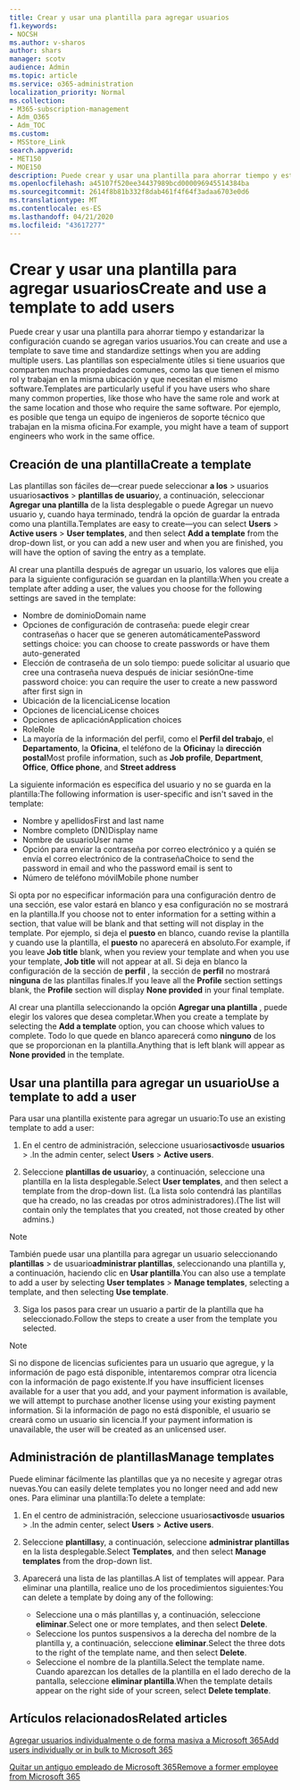 ```yaml
---
title: Crear y usar una plantilla para agregar usuarios
f1.keywords:
- NOCSH
ms.author: v-sharos
author: shars
manager: scotv
audience: Admin
ms.topic: article
ms.service: o365-administration
localization_priority: Normal
ms.collection:
- M365-subscription-management
- Adm_O365
- Adm_TOC
ms.custom:
- MSStore_Link
search.appverid:
- MET150
- MOE150
description: Puede crear y usar una plantilla para ahorrar tiempo y estandarizar la configuración cuando se agregan varios usuarios.
ms.openlocfilehash: a45107f520ee34437989bcd000096945514384ba
ms.sourcegitcommit: 2614f8b81b332f8dab461f4f64f3adaa6703e0d6
ms.translationtype: MT
ms.contentlocale: es-ES
ms.lasthandoff: 04/21/2020
ms.locfileid: "43617277"
---
```

# <a name="create-and-use-a-template-to-add-users"></a><span data-ttu-id="9e438-103">Crear y usar una plantilla para agregar usuarios</span><span class="sxs-lookup"><span data-stu-id="9e438-103">Create and use a template to add users</span></span>

<span data-ttu-id="9e438-104">Puede crear y usar una plantilla para ahorrar tiempo y estandarizar la configuración cuando se agregan varios usuarios.</span><span class="sxs-lookup"><span data-stu-id="9e438-104">You can create and use a template to save time and standardize settings when you are adding multiple users.</span></span> <span data-ttu-id="9e438-105">Las plantillas son especialmente útiles si tiene usuarios que comparten muchas propiedades comunes, como las que tienen el mismo rol y trabajan en la misma ubicación y que necesitan el mismo software.</span><span class="sxs-lookup"><span data-stu-id="9e438-105">Templates are particularly useful if you have users who share many common properties, like those who have the same role and work at the same location and those who require the same software.</span></span> <span data-ttu-id="9e438-106">Por ejemplo, es posible que tenga un equipo de ingenieros de soporte técnico que trabajan en la misma oficina.</span><span class="sxs-lookup"><span data-stu-id="9e438-106">For example, you might have a team of support engineers who work in the same office.</span></span>  

## <a name="create-a-template"></a><span data-ttu-id="9e438-107">Creación de una plantilla</span><span class="sxs-lookup"><span data-stu-id="9e438-107">Create a template</span></span>

<span data-ttu-id="9e438-108">Las plantillas son fáciles de&mdash;crear puede seleccionar **a los** > usuarios usuarios**activos** > **plantillas de usuario**y, a continuación, seleccionar **Agregar una plantilla** de la lista desplegable o puede Agregar un nuevo usuario y, cuando haya terminado, tendrá la opción de guardar la entrada como una plantilla.</span><span class="sxs-lookup"><span data-stu-id="9e438-108">Templates are easy to create&mdash;you can select **Users** > **Active users** > **User templates**, and then select **Add a template** from the drop-down list, or you can add a new user and when you are finished, you will have the option of saving the entry as a template.</span></span>

<span data-ttu-id="9e438-109">Al crear una plantilla después de agregar un usuario, los valores que elija para la siguiente configuración se guardan en la plantilla:</span><span class="sxs-lookup"><span data-stu-id="9e438-109">When you create a template after adding a user, the values you choose for the following settings are saved in the template:</span></span>

- <span data-ttu-id="9e438-110">Nombre de dominio</span><span class="sxs-lookup"><span data-stu-id="9e438-110">Domain name</span></span>
- <span data-ttu-id="9e438-111">Opciones de configuración de contraseña: puede elegir crear contraseñas o hacer que se generen automáticamente</span><span class="sxs-lookup"><span data-stu-id="9e438-111">Password settings choice: you can choose to create passwords or have them auto-generated</span></span>
- <span data-ttu-id="9e438-112">Elección de contraseña de un solo tiempo: puede solicitar al usuario que cree una contraseña nueva después de iniciar sesión</span><span class="sxs-lookup"><span data-stu-id="9e438-112">One-time password choice: you can require the user to create a new password after first sign in</span></span>
- <span data-ttu-id="9e438-113">Ubicación de la licencia</span><span class="sxs-lookup"><span data-stu-id="9e438-113">License location</span></span>
- <span data-ttu-id="9e438-114">Opciones de licencia</span><span class="sxs-lookup"><span data-stu-id="9e438-114">License choices</span></span>
- <span data-ttu-id="9e438-115">Opciones de aplicación</span><span class="sxs-lookup"><span data-stu-id="9e438-115">Application choices</span></span>
- <span data-ttu-id="9e438-116">Role</span><span class="sxs-lookup"><span data-stu-id="9e438-116">Role</span></span>
- <span data-ttu-id="9e438-117">La mayoría de la información del perfil, como el **Perfil del trabajo**, el **Departamento**, la **Oficina**, el teléfono de la **Oficina**y la **dirección postal**</span><span class="sxs-lookup"><span data-stu-id="9e438-117">Most profile information, such as **Job profile**, **Department**, **Office**, **Office phone**, and **Street address**</span></span> 

<span data-ttu-id="9e438-118">La siguiente información es específica del usuario y no se guarda en la plantilla:</span><span class="sxs-lookup"><span data-stu-id="9e438-118">The following information is user-specific and isn't saved in the template:</span></span>

- <span data-ttu-id="9e438-119">Nombre y apellidos</span><span class="sxs-lookup"><span data-stu-id="9e438-119">First and last name</span></span>
- <span data-ttu-id="9e438-120">Nombre completo (DN)</span><span class="sxs-lookup"><span data-stu-id="9e438-120">Display name</span></span>
- <span data-ttu-id="9e438-121">Nombre de usuario</span><span class="sxs-lookup"><span data-stu-id="9e438-121">User name</span></span>
- <span data-ttu-id="9e438-122">Opción para enviar la contraseña por correo electrónico y a quién se envía el correo electrónico de la contraseña</span><span class="sxs-lookup"><span data-stu-id="9e438-122">Choice to send the password in email and who the password email is sent to</span></span>
- <span data-ttu-id="9e438-123">Número de teléfono móvil</span><span class="sxs-lookup"><span data-stu-id="9e438-123">Mobile phone number</span></span>

<span data-ttu-id="9e438-124">Si opta por no especificar información para una configuración dentro de una sección, ese valor estará en blanco y esa configuración no se mostrará en la plantilla.</span><span class="sxs-lookup"><span data-stu-id="9e438-124">If you choose not to enter information for a setting within a section, that value will be blank and that setting will not display in the template.</span></span> <span data-ttu-id="9e438-125">Por ejemplo, si deja el **puesto** en blanco, cuando revise la plantilla y cuando use la plantilla, el **puesto** no aparecerá en absoluto.</span><span class="sxs-lookup"><span data-stu-id="9e438-125">For example, if you leave **Job title** blank, when you review your template and when you use your template, **Job title** will not appear at all.</span></span> <span data-ttu-id="9e438-126">Si deja en blanco la configuración de la sección de **perfil** , la sección de **perfil** no mostrará **ninguna** de las plantillas finales.</span><span class="sxs-lookup"><span data-stu-id="9e438-126">If you leave all the **Profile** section settings blank, the **Profile** section will display **None provided** in your final template.</span></span>

<span data-ttu-id="9e438-127">Al crear una plantilla seleccionando la opción **Agregar una plantilla** , puede elegir los valores que desea completar.</span><span class="sxs-lookup"><span data-stu-id="9e438-127">When you create a template by selecting the **Add a template** option, you can choose which values to complete.</span></span> <span data-ttu-id="9e438-128">Todo lo que quede en blanco aparecerá como **ninguno** de los que se proporcionan en la plantilla.</span><span class="sxs-lookup"><span data-stu-id="9e438-128">Anything that is left blank will appear as **None provided** in the template.</span></span>

## <a name="use-a-template-to-add-a-user"></a><span data-ttu-id="9e438-129">Usar una plantilla para agregar un usuario</span><span class="sxs-lookup"><span data-stu-id="9e438-129">Use a template to add a user</span></span>

<span data-ttu-id="9e438-130">Para usar una plantilla existente para agregar un usuario:</span><span class="sxs-lookup"><span data-stu-id="9e438-130">To use an existing template to add a user:</span></span>

1. <span data-ttu-id="9e438-131">En el centro de administración, seleccione usuarios**activos**de **usuarios** > .</span><span class="sxs-lookup"><span data-stu-id="9e438-131">In the admin center, select **Users** > **Active users**.</span></span>

2. <span data-ttu-id="9e438-132">Seleccione **plantillas de usuario**y, a continuación, seleccione una plantilla en la lista desplegable.</span><span class="sxs-lookup"><span data-stu-id="9e438-132">Select **User templates**, and then select a template from the drop-down list.</span></span> <span data-ttu-id="9e438-133">(La lista solo contendrá las plantillas que ha creado, no las creadas por otros administradores).</span><span class="sxs-lookup"><span data-stu-id="9e438-133">(The list will contain only the templates that you created, not those created by other admins.)</span></span>

 > [!NOTE]
 > <span data-ttu-id="9e438-134">También puede usar una plantilla para agregar un usuario seleccionando **plantillas** > de usuario**administrar plantillas**, seleccionando una plantilla y, a continuación, haciendo clic en **Usar plantilla**.</span><span class="sxs-lookup"><span data-stu-id="9e438-134">You can also use a template to add a user by selecting **User templates** > **Manage templates**, selecting a template, and then selecting **Use template**.</span></span>

3. <span data-ttu-id="9e438-135">Siga los pasos para crear un usuario a partir de la plantilla que ha seleccionado.</span><span class="sxs-lookup"><span data-stu-id="9e438-135">Follow the steps to create a user from the template you selected.</span></span>

> [!NOTE]
> <span data-ttu-id="9e438-136">Si no dispone de licencias suficientes para un usuario que agregue, y la información de pago está disponible, intentaremos comprar otra licencia con la información de pago existente.</span><span class="sxs-lookup"><span data-stu-id="9e438-136">If you have insufficient licenses available for a user that you add, and your payment information is available, we will attempt to purchase another license using your existing payment information.</span></span> <span data-ttu-id="9e438-137">Si la información de pago no está disponible, el usuario se creará como un usuario sin licencia.</span><span class="sxs-lookup"><span data-stu-id="9e438-137">If your payment information is unavailable, the user will be created as an unlicensed user.</span></span>

## <a name="manage-templates"></a><span data-ttu-id="9e438-138">Administración de plantillas</span><span class="sxs-lookup"><span data-stu-id="9e438-138">Manage templates</span></span>

<span data-ttu-id="9e438-139">Puede eliminar fácilmente las plantillas que ya no necesite y agregar otras nuevas.</span><span class="sxs-lookup"><span data-stu-id="9e438-139">You can easily delete templates you no longer need and add new ones.</span></span> <span data-ttu-id="9e438-140">Para eliminar una plantilla:</span><span class="sxs-lookup"><span data-stu-id="9e438-140">To delete a template:</span></span>

1. <span data-ttu-id="9e438-141">En el centro de administración, seleccione usuarios**activos**de **usuarios** > .</span><span class="sxs-lookup"><span data-stu-id="9e438-141">In the admin center, select **Users** > **Active users**.</span></span>

2. <span data-ttu-id="9e438-142">Seleccione **plantillas**y, a continuación, seleccione **administrar plantillas** en la lista desplegable.</span><span class="sxs-lookup"><span data-stu-id="9e438-142">Select **Templates**, and then select **Manage templates** from the drop-down list.</span></span>

3. <span data-ttu-id="9e438-143">Aparecerá una lista de las plantillas.</span><span class="sxs-lookup"><span data-stu-id="9e438-143">A list of templates will appear.</span></span> <span data-ttu-id="9e438-144">Para eliminar una plantilla, realice uno de los procedimientos siguientes:</span><span class="sxs-lookup"><span data-stu-id="9e438-144">You can delete a template by doing any of the following:</span></span>
    - <span data-ttu-id="9e438-145">Seleccione una o más plantillas y, a continuación, seleccione **eliminar**.</span><span class="sxs-lookup"><span data-stu-id="9e438-145">Select one or more templates, and then select **Delete**.</span></span> 
    - <span data-ttu-id="9e438-146">Seleccione los puntos suspensivos a la derecha del nombre de la plantilla y, a continuación, seleccione **eliminar**.</span><span class="sxs-lookup"><span data-stu-id="9e438-146">Select the three dots to the right of the template name, and then select **Delete**.</span></span>
    - <span data-ttu-id="9e438-147">Seleccione el nombre de la plantilla.</span><span class="sxs-lookup"><span data-stu-id="9e438-147">Select the template name.</span></span> <span data-ttu-id="9e438-148">Cuando aparezcan los detalles de la plantilla en el lado derecho de la pantalla, seleccione **eliminar plantilla**.</span><span class="sxs-lookup"><span data-stu-id="9e438-148">When the template details appear on the right side of your screen, select **Delete template**.</span></span>

## <a name="related-articles"></a><span data-ttu-id="9e438-149">Artículos relacionados</span><span class="sxs-lookup"><span data-stu-id="9e438-149">Related articles</span></span>

[<span data-ttu-id="9e438-150">Agregar usuarios individualmente o de forma masiva a Microsoft 365</span><span class="sxs-lookup"><span data-stu-id="9e438-150">Add users individually or in bulk to Microsoft 365</span></span>](add-users.md)

[<span data-ttu-id="9e438-151">Quitar un antiguo empleado de Microsoft 365</span><span class="sxs-lookup"><span data-stu-id="9e438-151">Remove a former employee from Microsoft 365</span></span>](remove-former-employee.md)
  
